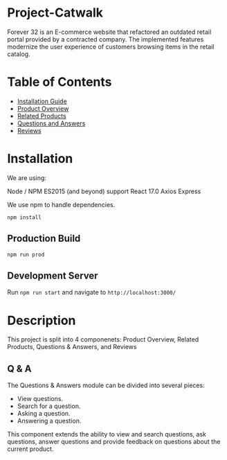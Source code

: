 # Project-Catwalk

Forever 32 is an E-commerce website that refactored an outdated retail portal provided by a contracted company. The implemented features modernize the user experience of customers browsing items in the retail catalog.

# Table of Contents

* [Installation Guide](https://github.com/Sarahs-Minions/Project-Catwalk/blob/testing/README.md#installation)
* [Product Overview](https://github.com/Sarahs-Minions/Project-Catwalk/blob/testing/README.md#overview)  
* [Related Products](https://github.com/Sarahs-Minions/Project-Catwalk/blob/testing/README.md#related-items)  
* [Questions and Answers](https://github.com/Sarahs-Minions/Project-Catwalk/blob/testing/README.md#qa)  
* [Reviews](https://github.com/Sarahs-Minions/Project-Catwalk/blob/testing/README.md#reviews)  

# Installation
We are using:

Node / NPM
ES2015 (and beyond) support
React 17.0
Axios
Express


We use npm to handle dependencies.

```
npm install
```

## Production Build
```
npm run prod
```
## Development Server
Run ```npm run start``` and navigate to ```http://localhost:3000/```

# Description
This project is split into 4 componenets: Product Overview, Related Products, Questions & Answers, and Reviews

## Q & A
The Questions & Answers module can be divided into several pieces:  
* View questions.  
* Search for a question.  
* Asking a question.  
* Answering a question.  

This component extends the ability to view and search questions, ask questions, answer questions and provide feedback on questions about the current product. 

